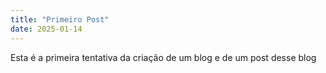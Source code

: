 ```yaml
---
title: "Primeiro Post"
date: 2025-01-14
---
```

Esta é a primeira tentativa da criação de um blog e de um post desse blog
